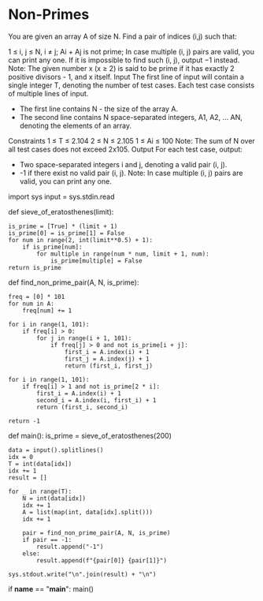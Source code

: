 # Non-Primes

You are given an array A of size N. Find a pair of indices (i,j) such that:

1 ≤ i, j ≤ N, i ≠ j;
Ai + Aj is not prime;
In case multiple (i, j) pairs are valid, you can print any one. If it is impossible to find such (i, j), output −1 instead.
Note: The given number x (x ≥ 2) is said to be prime if it has exactly 2 positive divisors - 1, and x itself.
Input
The first line of input will contain a single integer T, denoting the number of test cases.
Each test case consists of multiple lines of input.
- The first line contains N - the size of the array A.
- The second line contains N space-separated integers, A1, A2, ... AN, denoting the elements of an array.

Constraints
1 ≤ T ≤ 2.104
2 ≤ N ≤ 2.105
1 ≤ Ai ≤ 100
Note: The sum of N over all test cases does not exceed 2x105.
Output
For each test case, output:
* Two space-separated integers i and j, denoting a valid pair (i, j).
* -1 if there exist no valid pair (i, j).
Note: In case multiple (i, j) pairs are valid, you can print any one.

import sys
input = sys.stdin.read

def sieve_of_eratosthenes(limit):

    is_prime = [True] * (limit + 1)
    is_prime[0] = is_prime[1] = False
    for num in range(2, int(limit**0.5) + 1):
        if is_prime[num]:
            for multiple in range(num * num, limit + 1, num):
                is_prime[multiple] = False
    return is_prime

def find_non_prime_pair(A, N, is_prime):

    freq = [0] * 101  
    for num in A:
        freq[num] += 1

    for i in range(1, 101):
        if freq[i] > 0:
            for j in range(i + 1, 101):
                if freq[j] > 0 and not is_prime[i + j]:
                    first_i = A.index(i) + 1
                    first_j = A.index(j) + 1
                    return (first_i, first_j)
    
    for i in range(1, 101):
        if freq[i] > 1 and not is_prime[2 * i]:
            first_i = A.index(i) + 1
            second_i = A.index(i, first_i) + 1
            return (first_i, second_i)
    
    return -1

def main():
    is_prime = sieve_of_eratosthenes(200)
    
    data = input().splitlines()
    idx = 0
    T = int(data[idx])
    idx += 1
    result = []
    
    for _ in range(T):
        N = int(data[idx])
        idx += 1
        A = list(map(int, data[idx].split()))
        idx += 1
        
        pair = find_non_prime_pair(A, N, is_prime)
        if pair == -1:
            result.append("-1")
        else:
            result.append(f"{pair[0]} {pair[1]}")
    
    sys.stdout.write("\n".join(result) + "\n")

if __name__ == "__main__":
    main()
